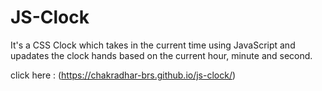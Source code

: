 # JS-Clock

It's a CSS Clock which takes in the current time using JavaScript and upadates the clock hands based on the current hour, minute and second.

 click here : (https://chakradhar-brs.github.io/js-clock/)
